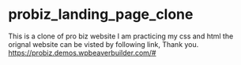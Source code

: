 # probiz_landing_page_clone
This is a clone of pro biz website I am practicing my css and html 
the orignal website can be visted by following link, Thank you.
https://probiz.demos.wpbeaverbuilder.com/#
